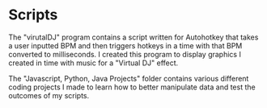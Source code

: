 # Scripts

The "virutalDJ" program contains a script written for Autohotkey that takes a user inputted BPM and then triggers hotkeys in a time with that BPM converted to milliseconds. I created this program to display graphics I created in time with music for a "Virtual DJ" effect.

The "Javascript, Python, Java Projects" folder contains various different coding projects I made to learn how to better manipulate data and test the outcomes of my scripts. 


























